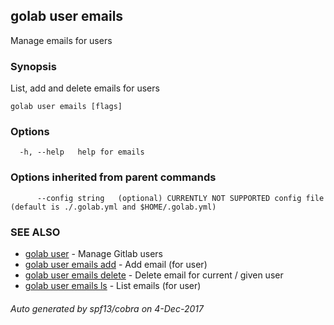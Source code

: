 ## golab user emails

Manage emails for users

### Synopsis


List, add and delete emails for users

```
golab user emails [flags]
```

### Options

```
  -h, --help   help for emails
```

### Options inherited from parent commands

```
      --config string   (optional) CURRENTLY NOT SUPPORTED config file (default is ./.golab.yml and $HOME/.golab.yml)
```

### SEE ALSO
* [golab user](golab_user.md)	 - Manage Gitlab users
* [golab user emails add](golab_user_emails_add.md)	 - Add email (for user)
* [golab user emails delete](golab_user_emails_delete.md)	 - Delete email for current / given user
* [golab user emails ls](golab_user_emails_ls.md)	 - List emails (for user)

###### Auto generated by spf13/cobra on 4-Dec-2017
